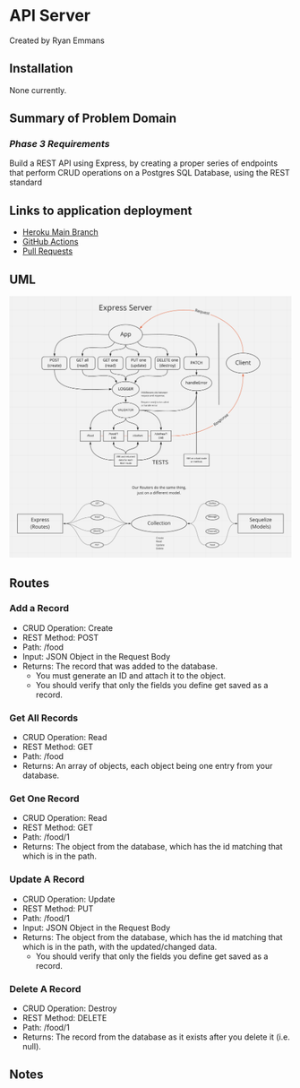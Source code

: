 # API Server

Created by Ryan Emmans

## Installation

None currently.

## Summary of Problem Domain

### *Phase 3 Requirements*

Build a REST API using Express, by creating a proper series of endpoints that perform CRUD operations on a Postgres SQL Database, using the REST standard

## Links to application deployment

- [Heroku Main Branch](https://ryanemmans-api-server.herokuapp.com/)
- [GitHub Actions](https://github.com/ryanemmans/api-server/actions)
- [Pull Requests](https://github.com/ryanemmans/api-server/pulls?q=is%3Apr+is%3Aclosed)

## UML

![Basic API Server UML](./img/api-server.png)

## Routes

### **Add a Record**

- CRUD Operation: Create
- REST Method: POST
- Path: /food
- Input: JSON Object in the Request Body
- Returns: The record that was added to the database.
  - You must generate an ID and attach it to the object.
  - You should verify that only the fields you define get saved as a record.

### **Get All Records**

- CRUD Operation: Read
- REST Method: GET
- Path: /food
- Returns: An array of objects, each object being one entry from your database.

### **Get One Record**

- CRUD Operation: Read
- REST Method: GET
- Path: /food/1
- Returns: The object from the database, which has the id matching that which is in the path.

### **Update A Record**

- CRUD Operation: Update
- REST Method: PUT
- Path: /food/1
- Input: JSON Object in the Request Body
- Returns: The object from the database, which has the id matching that which is in the path, with the updated/changed data.
  - You should verify that only the fields you define get saved as a record.

### **Delete A Record**

- CRUD Operation: Destroy
- REST Method: DELETE
- Path: /food/1
- Returns: The record from the database as it exists after you delete it (i.e. null).

## Notes
